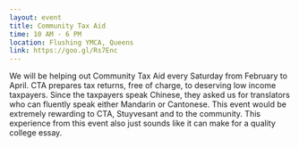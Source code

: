 ```yaml
---
layout: event
title: Community Tax Aid
time: 10 AM - 6 PM
location: Flushing YMCA, Queens
link: https://goo.gl/Rs7Enc
---
```

We will be helping out Community Tax Aid every Saturday from February to April. CTA prepares tax returns, free of charge, to deserving low income taxpayers. Since the taxpayers speak Chinese, they asked us for translators who can fluently speak either Mandarin or Cantonese. This event would be extremely rewarding to CTA, Stuyvesant and to the community. This experience from this event also just sounds like it can make for a quality college essay.